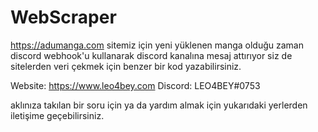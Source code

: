 # WebScraper
https://adumanga.com sitemiz için yeni yüklenen manga olduğu zaman discord webhook'u kullanarak discord kanalına mesaj attırıyor siz de sitelerden veri çekmek için benzer bir kod yazabilirsiniz.

Website: https://www.leo4bey.com
Discord: LEO4BEY#0753

aklınıza takılan bir soru için ya da yardım almak için yukarıdaki yerlerden iletişime geçebilirsiniz.
